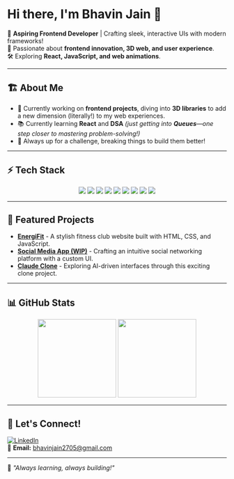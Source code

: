 # Hi there, I'm Bhavin Jain 👋  

🚀 **Aspiring Frontend Developer** | Crafting sleek, interactive UIs with modern frameworks!  
🎨 Passionate about **frontend innovation, 3D web, and user experience**.  
🛠️ Exploring **React, JavaScript, and web animations**.  

---

## 🏗️ About Me  
- 🌌 Currently working on **frontend projects**, diving into **3D libraries** to add a new dimension (literally!) to my web experiences.  
- 📚 Currently learning **React** and **DSA** *(just getting into **Queues**—one step closer to mastering problem-solving!)*  
- 🏹 Always up for a challenge, breaking things to build them better!  

---

## ⚡ Tech Stack  

<p align="center">
  <img src="https://img.shields.io/badge/-HTML-orange?style=for-the-badge&logo=html5&logoColor=white" />
  <img src="https://img.shields.io/badge/-CSS-blue?style=for-the-badge&logo=css3&logoColor=white" />
  <img src="https://img.shields.io/badge/-JavaScript-yellow?style=for-the-badge&logo=javascript&logoColor=white" />
  <img src="https://img.shields.io/badge/-TailwindCSS-38B2AC?style=for-the-badge&logo=tailwind-css&logoColor=white" />
  <img src="https://img.shields.io/badge/-React-61DAFB?style=for-the-badge&logo=react&logoColor=black" />
  <img src="https://img.shields.io/badge/-Node.js-green?style=for-the-badge&logo=node.js" />
  <img src="https://img.shields.io/badge/-Git-red?style=for-the-badge&logo=git" />
  <img src="https://img.shields.io/badge/-GitHub-black?style=for-the-badge&logo=github" />
  <img src="https://img.shields.io/badge/-VS%20Code-blue?style=for-the-badge&logo=visualstudiocode" />
</p>

---

## 🚀 Featured Projects  
- **[EnergiFit](https://github.com/Bhavin2705/EnergiFit)** - A stylish fitness club website built with HTML, CSS, and JavaScript.  
- **[Social Media App (WIP)](https://github.com/Bhavin2705/Social-Media-App)** - Crafting an intuitive social networking platform with a custom UI.  
- **[Claude Clone](https://github.com/Bhavin2705/Claude-Clone)** - Exploring AI-driven interfaces through this exciting clone project.  

---

## 📊 GitHub Stats  

<p align="center">
  <img src="https://github-readme-stats.vercel.app/api?username=Bhavin2705&show_icons=true&theme=react" height="180"/>
  <img src="https://github-readme-streak-stats.herokuapp.com/?user=Bhavin2705&theme=react" height="180"/>
</p>

---

## 🔗 Let's Connect!  
[![LinkedIn](https://img.shields.io/badge/LinkedIn-Bhavin%20Jain-blue?style=for-the-badge&logo=linkedin)](https://www.linkedin.com/in/bhavinjain2705/)  
📧 **Email:** bhavinjain2705@gmail.com  

---

🌟 *"Always learning, always building!"*  
